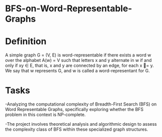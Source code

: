 # BFS-on-Word-Representable-Graphs
# Definition
 A simple graph G = (V, E) is word-representable if there exists a word w over the alphabet A(w) = V such that letters x and y alternate in w if and only if xy ∈ E, that is, x and y are 
 connected by an edge, for each x = y. We say that w represents G, and w is called a word-representant for G.

# Tasks
-Analyzing the computational complexity of Breadth-First Search (BFS) on Word Representable Graphs, specifically exploring whether the BFS problem in this context is NP-complete. 

-The project involves theoretical analysis and algorithmic design to assess the complexity class of BFS within these specialized graph structures.

